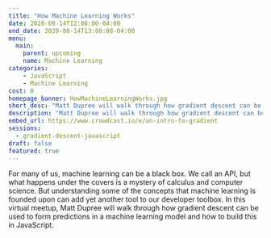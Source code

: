 ```yaml
---
title: "How Machine Learning Works"
date: 2020-08-14T12:00:00-04:00
end_date: 2020-08-14T13:00:00-04:00
menu:
  main:
    parent: upcoming
    name: Machine Learning
categories:
    - JavaScript
    - Machine Learning
cost: 0
homepage_banner: HowMachineLearningWorks.jpg
short_desc: "Matt Dupree will walk through how gradient descent can be used to form predictions in a machine learning models."
description: "Matt Dupree will walk through how gradient descent can be used to form predictions in a machine learning model and how to build this in JavaScript."
embed_url: https://www.crowdcast.io/e/an-intro-to-gradient
sessions:
  - gradient-descent-javascript
draft: false
featured: true
---
```


For many of us, machine learning can be a black box. We call an API, but what happens under the covers is a mystery of calculus and computer science. But understanding some of the concepts that machine learning is founded upon can add yet another tool to our developer toolbox. In this virtual meetup, Matt Dupree will walk through how gradient descent can be used to form predictions in a machine learning model and how to build this in JavaScript.